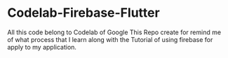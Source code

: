 # Codelab-Firebase-Flutter
All this code belong to Codelab of Google
This Repo create for remind me of what process
that I learn along with the Tutorial of using 
firebase for apply to my application.
